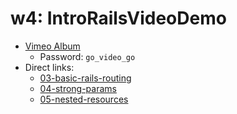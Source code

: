 # w4: IntroRailsVideoDemo

* [Vimeo Album](https://vimeo.com/album/2953690/sort:alphabetical)
    * Password: `go_video_go`
* Direct links:
    * [03-basic-rails-routing](https://vimeo.com/groups/appacademy/videos/100267303)
    * [04-strong-params](https://vimeo.com/groups/appacademy/videos/100267304)
    * [05-nested-resources](https://vimeo.com/groups/appacademy/videos/100267305)
